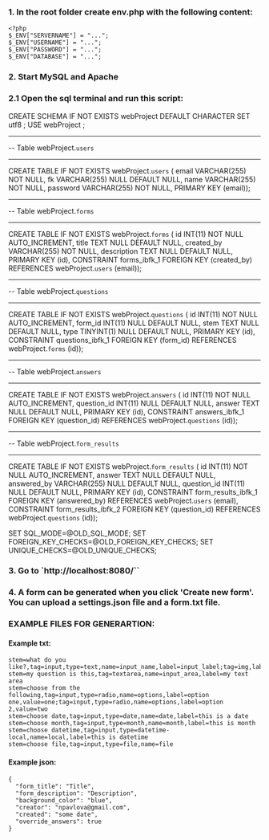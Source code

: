 ### 1. In the root folder create env.php with the following content:
```
<?php
$_ENV["SERVERNAME"] = "...";
$_ENV["USERNAME"] = "...";
$_ENV["PASSWORD"] = "...";
$_ENV["DATABASE"] = "...";
```

### 2. Start MySQL and Apache
### 2.1 Open the sql terminal and run this script:

CREATE SCHEMA IF NOT EXISTS webProject DEFAULT CHARACTER SET utf8 ;
USE webProject ;


-- -----------------------------------------------------
-- Table webProject.`users`
-- -----------------------------------------------------
CREATE TABLE IF NOT EXISTS webProject.`users` (
  email VARCHAR(255) NOT NULL,
  fk VARCHAR(255) NULL DEFAULT NULL,
  name VARCHAR(255) NOT NULL,
  password VARCHAR(255) NOT NULL,
  PRIMARY KEY (email));


-- -----------------------------------------------------
-- Table webProject.`forms`
-- -----------------------------------------------------
CREATE TABLE IF NOT EXISTS webProject.`forms` (
  id INT(11) NOT NULL AUTO_INCREMENT,
  title TEXT NULL DEFAULT NULL,
  created_by VARCHAR(255) NOT NULL,
  description TEXT NULL DEFAULT NULL,
  PRIMARY KEY (id),
  CONSTRAINT forms_ibfk_1 FOREIGN KEY (created_by) REFERENCES webProject.`users` (email));


-- -----------------------------------------------------
-- Table webProject.`questions`
-- -----------------------------------------------------
CREATE TABLE IF NOT EXISTS webProject.`questions` (
  id INT(11) NOT NULL AUTO_INCREMENT,
  form_id INT(11) NULL DEFAULT NULL,
  stem TEXT NULL DEFAULT NULL,
  type TINYINT(1) NULL DEFAULT NULL,
  PRIMARY KEY (id),
  CONSTRAINT questions_ibfk_1 FOREIGN KEY (form_id) REFERENCES webProject.`forms` (id));


-- -----------------------------------------------------
-- Table webProject.`answers`
-- -----------------------------------------------------
CREATE TABLE IF NOT EXISTS webProject.`answers` (
  id INT(11) NOT NULL AUTO_INCREMENT,
  question_id INT(11) NULL DEFAULT NULL,
  answer TEXT NULL DEFAULT NULL,
  PRIMARY KEY (id),
  CONSTRAINT answers_ibfk_1 FOREIGN KEY (question_id) REFERENCES webProject.`questions` (id));


-- -----------------------------------------------------
-- Table webProject.`form_results`
-- -----------------------------------------------------
CREATE TABLE IF NOT EXISTS webProject.`form_results` (
  id INT(11) NOT NULL AUTO_INCREMENT,
  answer TEXT NULL DEFAULT NULL,
  answered_by VARCHAR(255) NULL DEFAULT NULL,
  question_id INT(11) NULL DEFAULT NULL,
  PRIMARY KEY (id),
  CONSTRAINT form_results_ibfk_1 FOREIGN KEY (answered_by) REFERENCES webProject.`users` (email),
  CONSTRAINT form_results_ibfk_2 FOREIGN KEY (question_id) REFERENCES webProject.`questions` (id));


SET SQL_MODE=@OLD_SQL_MODE;
SET FOREIGN_KEY_CHECKS=@OLD_FOREIGN_KEY_CHECKS;
SET UNIQUE_CHECKS=@OLD_UNIQUE_CHECKS;

### 3. Go to `http://localhost:8080/``

### 4. A form can be generated when you click 'Create new form'. You can upload a settings.json file and a form.txt file.

### EXAMPLE FILES FOR GENERARTION:

#### Example txt:
```
stem=what do you like?,tag=input,type=text,name=input_name,label=input_label;tag=img,label=img_label,src=assets/logo.png
stem=my question is this,tag=textarea,name=input_area,label=my text area
stem=choose from the following,tag=input,type=radio,name=options,label=option one,value=one;tag=input,type=radio,name=options,label=option 2,value=two
stem=choose date,tag=input,type=date,name=date,label=this is a date
stem=choose month,tag=input,type=month,name=month,label=this is month
stem=choose datetime,tag=input,type=datetime-local,name=local,label=this is datetime
stem=choose file,tag=input,type=file,name=file
```

#### Example json:

```
{
  "form_title": "Title",
  "form_description": "Description",
  "background_color": "blue",
  "creator": "npavlova@gmail.com",
  "created": "some date",
  "override_answers": true
}
```